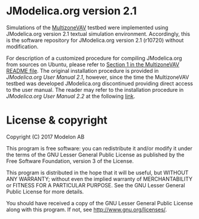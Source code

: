 # JModelica.org version 2.1
Simulations of the [MultizoneVAV](../../../MultizoneVAV) testbed were implemented using JModelica.org version 2.1 textual simulation environment. Accordingly, this is the software repository for JModelica.org version 2.1 (r10720) without modification. 

For description of a customized procedure for compiling JModelica.org from sources on Ubuntu, please refer to [Section 1 in the MultizoneVAV README file](../../../MultizoneVAV). The original installation procedure is provided in *JModelica.org User Manual 2.1*, however, since the time the MultizoneVAV testbed was developed JModelica.org discontinued providing direct access to the user manual. The reader may refer to the installation procedure in *JModelica.org User Manual 2.2* at the following [link](https://jmodelica.org/downloads/UsersGuide.pdf).

# License & copyright
Copyright (C) 2017 Modelon AB

This program is free software: you can redistribute it and/or modify it under the terms of the GNU Lesser General Public License as published by the Free Software Foundation, version 3 of the License.

This program is distributed in the hope that it will be useful, but WITHOUT ANY WARRANTY; without even the implied warranty of MERCHANTABILITY or FITNESS FOR A PARTICULAR PURPOSE. See the GNU Lesser General Public License for more details.

You should have received a copy of the GNU Lesser General Public License along with this program. If not, see <http://www.gnu.org/licenses/>.

